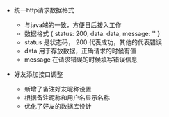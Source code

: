 * 统一http请求数据格式
  - 与java端的一致，方便日后接入工作
  - 数据格式
    {
      status: 200,
      data: data, message: ''
    }
  - status 是状态码， 200 代表成功，其他的代表错误
  - data 用于存放数据，正确请求的时候有值
  - message 在请求错误的时候填写错误信息

* 好友添加接口调整
  - 新增了备注好友昵称设置
  - 根据备注昵称和用户名显示名称
  - 优化了好友的数据库设计

